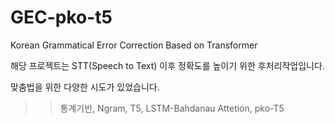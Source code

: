 # GEC-pko-t5
Korean Grammatical Error Correction Based on Transformer

해당 프로젝트는 STT(Speech to Text) 이후
정확도를 높이기 위한 후처리작업입니다.

맞춤법을 위한 다양한 시도가 있었습니다.

>> 통계기반, Ngram, T5, LSTM-Bahdanau Attetion, pko-T5

